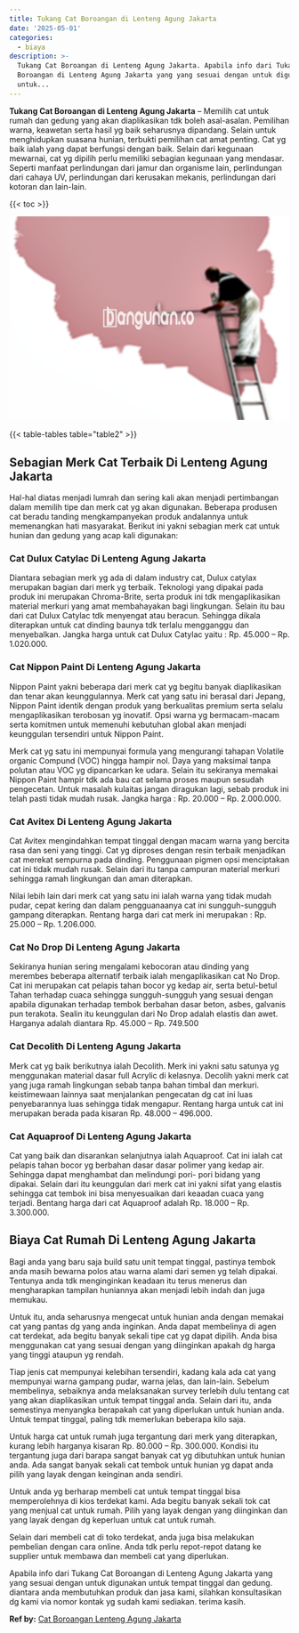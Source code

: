 ```yaml
---
title: Tukang Cat Boroangan di Lenteng Agung Jakarta
date: '2025-05-01'
categories:
  - biaya
description: >-
  Tukang Cat Boroangan di Lenteng Agung Jakarta. Apabila info dari Tukang Cat
  Boroangan di Lenteng Agung Jakarta yang yang sesuai dengan untuk digunakan
  untuk...
---
```


**Tukang Cat Boroangan di Lenteng Agung Jakarta** – Memilih cat untuk rumah dan gedung yang akan diaplikasikan tdk boleh asal-asalan. Pemilihan warna, keawetan serta hasil yg baik seharusnya dipandang. Selain untuk menghidupkan suasana hunian, terbukti pemilihan cat amat penting. Cat yg baik ialah yang dapat berfungsi dengan baik. Selain dari kegunaan mewarnai, cat yg dipilih perlu memiliki sebagian kegunaan yang mendasar. Seperti manfaat perlindungan dari jamur dan organisme lain, perlindungan dari cahaya UV, perlindungan dari kerusakan mekanis, perlindungan dari kotoran dan lain-lain.

{{< toc >}}

![Tukang Cat Boroangan di Lenteng Agung Jakarta](/images/jasa-cat-murah19.png)

{{< table-tables table="table2" >}}

## Sebagian Merk Cat Terbaik Di Lenteng Agung Jakarta

Hal-hal diatas menjadi lumrah dan sering kali akan menjadi pertimbangan dalam memilih tipe dan merk cat yg akan digunakan. Beberapa produsen cat beradu tanding mengkampanyekan produk andalannya untuk memenangkan hati masyarakat. Berikut ini yakni sebagian merk cat untuk hunian dan gedung yang acap kali digunakan:

### Cat Dulux Catylac Di Lenteng Agung Jakarta

Diantara sebagian merk yg ada di dalam industry cat, Dulux catylax merupakan bagian dari merk yg terbaik. Teknologi yang dipakai pada produk ini merupakan Chroma-Brite, serta produk ini tdk mengaplikasikan material merkuri yang amat membahayakan bagi lingkungan. Selain itu bau dari cat Dulux Catylac tdk menyengat atau beracun. Sehingga dikala diterapkan untuk cat dinding baunya tdk terlalu mengganggu dan menyebalkan. Jangka harga untuk cat Dulux Catylac yaitu : Rp. 45.000 – Rp. 1.020.000.

### Cat Nippon Paint Di Lenteng Agung Jakarta

Nippon Paint yakni beberapa dari merk cat yg begitu banyak diaplikasikan dan tenar akan keunggulannya. Merk cat yang satu ini berasal dari Jepang, Nippon Paint identik dengan produk yang berkualitas premium serta selalu mengaplikasikan terobosan yg inovatif. Opsi warna yg bermacam-macam serta komitmen untuk memenuhi kebutuhan global akan menjadi keunggulan tersendiri untuk Nippon Paint.

Merk cat yg satu ini mempunyai formula yang mengurangi tahapan Volatile organic Compund (VOC) hingga hampir nol. Daya yang maksimal tanpa polutan atau VOC yg dipancarkan ke udara. Selain itu sekiranya memakai Nippon Paint hampir tdk ada bau cat selama proses maupun sesudah pengecetan. Untuk masalah kulaitas jangan diragukan lagi, sebab produk ini telah pasti tidak mudah rusak. Jangka harga : Rp. 20.000 – Rp. 2.000.000.

### Cat Avitex Di Lenteng Agung Jakarta

Cat Avitex mengindahkan tempat tinggal dengan macam warna yang bercita rasa dan seni yang tinggi. Cat yg diproses dengan resin terbaik menjadikan cat merekat sempurna pada dinding. Penggunaan pigmen opsi menciptakan cat ini tidak mudah rusak. Selain dari itu tanpa campuran material merkuri sehingga ramah lingkungan dan aman diterapkan.

Nilai lebih lain dari merk cat yang satu ini ialah warna yang tidak mudah pudar, cepat kering dan dalam pengguanaanya cat ini sungguh-sungguh gampang diterapkan. Rentang harga dari cat merk ini merupakan : Rp. 25.000 – Rp. 1.206.000.

### Cat No Drop Di Lenteng Agung Jakarta

Sekiranya hunian sering mengalami kebocoran atau dinding yang merembes beberapa alternatif terbaik ialah mengaplikasikan cat No Drop. Cat ini merupakan cat pelapis tahan bocor yg kedap air, serta betul-betul Tahan terhadap cuaca sehingga sungguh-sungguh yang sesuai dengan apabila digunakan terhadap tembok berbahan dasar beton, asbes, galvanis pun terakota. Sealin itu keunggulan dari No Drop adalah elastis dan awet. Harganya adalah diantara Rp. 45.000 – Rp. 749.500

### Cat Decolith Di Lenteng Agung Jakarta

Merk cat yg baik berikutnya ialah Decolith. Merk ini yakni satu satunya yg menggunakan material dasar full Acrylic di kelasnya. Decolih yakni merk cat yang juga ramah lingkungan sebab tanpa bahan timbal dan merkuri. keistimewaan lainnya saat menjalankan pengecatan dg cat ini luas penyebarannya luas sehingga tidak mengapur. Rentang harga untuk cat ini merupakan berada pada kisaran Rp. 48.000 – 496.000.

### Cat Aquaproof Di Lenteng Agung Jakarta

Cat yang baik dan disarankan selanjutnya ialah Aquaproof. Cat ini ialah cat pelapis tahan bocor yg berbahan dasar dasar polimer yang kedap air. Sehingga dapat menghambat dan melindungi pori- pori bidang yang dipakai. Selain dari itu keunggulan dari merk cat ini yakni sifat yang elastis sehingga cat tembok ini bisa menyesuaikan dari keaadan cuaca yang terjadi. Bentang harga dari cat Aquaproof adalah Rp. 18.000 – Rp. 3.300.000.

## Biaya Cat Rumah Di Lenteng Agung Jakarta

Bagi anda yang baru saja build satu unit tempat tinggal, pastinya tembok anda masih bewarna polos atau warna alami dari semen yg telah dipakai. Tentunya anda tdk menginginkan keadaan itu terus menerus dan mengharapkan tampilan huniannya akan menjadi lebih indah dan juga memukau.

Untuk itu, anda seharusnya mengecat untuk hunian anda dengan memakai cat yang pantas dg yang anda inginkan. Anda dapat membelinya di agen cat terdekat, ada begitu banyak sekali tipe cat yg dapat dipilih. Anda bisa menggunakan cat yang sesuai dengan yang diinginkan apakah dg harga yang tinggi ataupun yg rendah.

Tiap jenis cat mempunyai kelebihan tersendiri, kadang kala ada cat yang mempunyai warna gampang pudar, warna jelas, dan lain-lain. Sebelum membelinya, sebaiknya anda melaksanakan survey terlebih dulu tentang cat yang akan diaplikasikan untuk tempat tinggal anda. Selain dari itu, anda semestinya menyangka berapakah cat yang diperlukan untuk hunian anda. Untuk tempat tinggal, paling tdk memerlukan beberapa kilo saja.

Untuk harga cat untuk rumah juga tergantung dari merk yang diterapkan, kurang lebih harganya kisaran Rp. 80.000 – Rp. 300.000. Kondisi itu tergantung juga dari barapa sangat banyak cat yg dibutuhkan untuk hunian anda. Ada sangat banyak sekali cat tembok untuk hunian yg dapat anda pilih yang layak dengan keinginan anda sendiri.

Untuk anda yg berharap membeli cat untuk tempat tinggal bisa memperolehnya di kios terdekat kami. Ada begitu banyak sekali tok cat yang menjual cat untuk rumah. Pilih yang layak dengan yang diinginkan dan yang layak dengan dg keperluan untuk cat untuk rumah.

Selain dari membeli cat di toko terdekat, anda juga bisa melakukan pembelian dengan cara online. Anda tdk perlu repot-repot datang ke supplier untuk membawa dan membeli cat yang diperlukan.

Apabila info dari Tukang Cat Boroangan di Lenteng Agung Jakarta yang yang sesuai dengan untuk digunakan untuk tempat tinggal dan gedung. diantara anda membutuhkan produk dan jasa kami, silahkan konsultasikan dg kami via nomor kontak yg sudah kami sediakan. terima kasih.

**Ref by:** [Cat Boroangan Lenteng Agung Jakarta](https://id.wikipedia.org/wiki/Cat)
